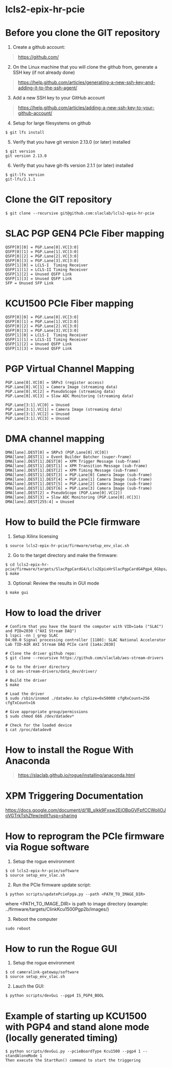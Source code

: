 # lcls2-epix-hr-pcie

<!--- ######################################################## -->

# Before you clone the GIT repository

1) Create a github account:
> https://github.com/

2) On the Linux machine that you will clone the github from, generate a SSH key (if not already done)
> https://help.github.com/articles/generating-a-new-ssh-key-and-adding-it-to-the-ssh-agent/

3) Add a new SSH key to your GitHub account
> https://help.github.com/articles/adding-a-new-ssh-key-to-your-github-account/

4) Setup for large filesystems on github

```
$ git lfs install
```

5) Verify that you have git version 2.13.0 (or later) installed 

```
$ git version
git version 2.13.0
```

6) Verify that you have git-lfs version 2.1.1 (or later) installed 

```
$ git-lfs version
git-lfs/2.1.1
```

# Clone the GIT repository

```
$ git clone --recursive git@github.com:slaclab/lcls2-epix-hr-pcie
```

<!--- ######################################################## -->

# SLAC PGP GEN4 PCIe Fiber mapping

```
QSFP[0][0] = PGP.Lane[0].VC[3:0]
QSFP[0][1] = PGP.Lane[1].VC[3:0]
QSFP[0][2] = PGP.Lane[2].VC[3:0]
QSFP[0][3] = PGP.Lane[3].VC[3:0]
QSFP[1][0] = LCLS-I  Timing Receiver
QSFP[1][1] = LCLS-II Timing Receiver
QSFP[1][2] = Unused QSFP Link
QSFP[1][3] = Unused QSFP Link
SFP = Unused SFP Link
```

<!--- ######################################################## -->

# KCU1500 PCIe Fiber mapping

```
QSFP[0][0] = PGP.Lane[0].VC[3:0]
QSFP[0][1] = PGP.Lane[1].VC[3:0]
QSFP[0][2] = PGP.Lane[2].VC[3:0]
QSFP[0][3] = PGP.Lane[3].VC[3:0]
QSFP[1][0] = LCLS-I  Timing Receiver
QSFP[1][1] = LCLS-II Timing Receiver
QSFP[1][2] = Unused QSFP Link
QSFP[1][3] = Unused QSFP Link
```

<!--- ######################################################## -->

# PGP Virtual Channel Mapping

```
PGP.Lane[0].VC[0] = SRPv3 (register access)
PGP.Lane[0].VC[1] = Camera Image (streaming data)
PGP.Lane[0].VC[2] = PseudoScope (streaming data)
PGP.Lane[0].VC[3] = Slow ADC Monitoring (streaming data)

PGP.Lane[3:1].VC[0] = Unused
PGP.Lane[3:1].VC[1] = Camera Image (streaming data)
PGP.Lane[3:1].VC[2] = Unused
PGP.Lane[3:1].VC[3] = Unused
```

<!--- ######################################################## -->

# DMA channel mapping

```
DMA[lane].DEST[0] = SRPv3 (PGP.Lane[0].VC[0])
DMA[lane].DEST[1] = Event Builder Batcher (super-frame)
DMA[lane].DEST[1].DEST[0] = XPM Trigger Message (sub-frame)
DMA[lane].DEST[1].DEST[1] = XPM Transition Message (sub-frame)
DMA[lane].DEST[1].DEST[2] = XPM Timing Message (sub-frame)
DMA[lane].DEST[1].DEST[3] = PGP.Lane[0] Camera Image (sub-frame)
DMA[lane].DEST[1].DEST[4] = PGP.Lane[1] Camera Image (sub-frame)
DMA[lane].DEST[1].DEST[5] = PGP.Lane[2] Camera Image (sub-frame)
DMA[lane].DEST[1].DEST[6] = PGP.Lane[3] Camera Image (sub-frame)
DMA[lane].DEST[2] = PseudoScope (PGP.Lane[0].VC[2])
DMA[lane].DEST[3] = Slow ADC Monitoring (PGP.Lane[0].VC[3])
DMA[lane].DEST[255:4] = Unused
```

<!--- ######################################################## -->

# How to build the PCIe firmware

1) Setup Xilinx licensing
```
$ source lcls2-epix-hr-pcie/firmware/setup_env_slac.sh
```

2) Go to the target directory and make the firmware:
```
$ cd lcls2-epix-hr-pcie/firmware/targets/SlacPgpCardG4/Lcls2EpixHrSlacPgpCardG4Pgp4_6Gbps/
$ make
```

3) Optional: Review the results in GUI mode
```
$ make gui
```

<!--- ######################################################## -->

# How to load the driver

```
# Confirm that you have the board the computer with VID=1a4a ("SLAC") and PID=2030 ("AXI Stream DAQ")
$ lspci -nn | grep SLAC
04:00.0 Signal processing controller [1180]: SLAC National Accelerator Lab TID-AIR AXI Stream DAQ PCIe card [1a4a:2030]

# Clone the driver github repo:
$ git clone --recursive https://github.com/slaclab/aes-stream-drivers

# Go to the driver directory
$ cd aes-stream-drivers/data_dev/driver/

# Build the driver
$ make

# Load the driver
$ sudo /sbin/insmod ./datadev.ko cfgSize=0x50000 cfgRxCount=256 cfgTxCount=16

# Give appropriate group/permissions
$ sudo chmod 666 /dev/datadev*

# Check for the loaded device
$ cat /proc/datadev0

```

<!--- ######################################################## -->

# How to install the Rogue With Anaconda

> https://slaclab.github.io/rogue/installing/anaconda.html

<!--- ######################################################## -->

# XPM Triggering Documentation

https://docs.google.com/document/d/1B_sIkk9Fxsw2EjOBpGVFpfCCWoIiOJoVGTrkTshZfew/edit?usp=sharing

<!--- ######################################################## -->

# How to reprogram the PCIe firmware via Rogue software

1) Setup the rogue environment
```
$ cd lcls2-epix-hr-pcie/software
$ source setup_env_slac.sh
```

2) Run the PCIe firmware update script:
```
$ python scripts/updatePcieFpga.py --path <PATH_TO_IMAGE_DIR>
```
where <PATH_TO_IMAGE_DIR> is path to image directory (example: ../firmware/targets/ClinkKcu1500Pgp2b/images/)

3) Reboot the computer
```
sudo reboot
```

<!--- ######################################################## -->

# How to run the Rogue GUI

1) Setup the rogue environment
```
$ cd cameralink-gateway/software
$ source setup_env_slac.sh
```

2) Lauch the GUI:
```
$ python scripts/devGui --pgp4 IS_PGP4_BOOL
```

# Example of starting up KCU1500 with PGP4 and stand alone mode (locally generated timing)
```
$ python scripts/devGui.py --pcieBoardType Kcu1500 --pgp4 1 --standAloneMode 1
Then execute the StartRun() command to start the triggering
```

<!--- ######################################################## -->

